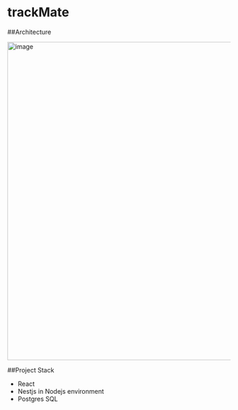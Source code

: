 # trackMate

##Architecture

<img width="719" alt="image" src="https://github.com/user-attachments/assets/b7812c88-b46b-4214-9d4a-eb48ca72062b">

##Project Stack
- React
- Nestjs in Nodejs environment 
- Postgres SQL
